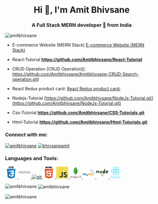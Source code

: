 <h1 align="center">Hi 👋, I'm Amit Bhivsane</h1>
<h3 align="center">A Full Stack MERN developer 🎯 from India</h3>

<p align="left"> <img src="https://komarev.com/ghpvc/?username=amitbhivsane&label=Profile%20views&color=0e75b6&style=flat" alt="amitbhivsane" /> </p>

- E-commerce Website (MERN Stack) [E-commerce Website (MERN Stack)](https://github.com/Amitbhivsane/MERN-Ecommerce-.git)

- React-Tutorial **https://github.com/Amitbhivsane/React-Tutorial**

- CRUD Operation [CRUD Operation](: https://github.com/Amitbhivsane/Amitbhivsane-CRUD-Search-operation.git)

-  React Redux product card: [React Redux product card:](https://github.com/Amitbhivsane/Shopping-Cart-React-Redux-ToolKit.git)

- Nodejs-Tutorial [https://github.com/Amitbhivsane/NodeJs-Tutorial.git](https://github.com/Amitbhivsane/NodeJs-Tutorial.git)

- Css-Tutorial **https://github.com/Amitbhivsane/CSS-Tutorials.git**

- Html-Tutorial **https://github.com/Amitbhivsane/Html-Tutorials.git**

<h3 align="left">Connect with me:</h3>
<p align="left">
<a href="https://linkedin.com/in/amitbhivsane" target="blank"><img align="center" src="https://raw.githubusercontent.com/rahuldkjain/github-profile-readme-generator/master/src/images/icons/Social/linked-in-alt.svg" alt="amitbhivsane" height="30" width="40" /></a>
<a href="https://instagram.com/bhivsaneamit" target="blank"><img align="center" src="https://raw.githubusercontent.com/rahuldkjain/github-profile-readme-generator/master/src/images/icons/Social/instagram.svg" alt="bhivsaneamit" height="30" width="40" /></a>
</p>

<h3 align="left">Languages and Tools:</h3>
<p align="left"> <a href="https://www.w3schools.com/css/" target="_blank" rel="noreferrer"> <img src="https://raw.githubusercontent.com/devicons/devicon/master/icons/css3/css3-original-wordmark.svg" alt="css3" width="40" height="40"/> </a> <a href="https://expressjs.com" target="_blank" rel="noreferrer"> <img src="https://raw.githubusercontent.com/devicons/devicon/master/icons/express/express-original-wordmark.svg" alt="express" width="40" height="40"/> </a> <a href="https://git-scm.com/" target="_blank" rel="noreferrer"> <img src="https://www.vectorlogo.zone/logos/git-scm/git-scm-icon.svg" alt="git" width="40" height="40"/> </a> <a href="https://www.w3.org/html/" target="_blank" rel="noreferrer"> <img src="https://raw.githubusercontent.com/devicons/devicon/master/icons/html5/html5-original-wordmark.svg" alt="html5" width="40" height="40"/> </a> <a href="https://developer.mozilla.org/en-US/docs/Web/JavaScript" target="_blank" rel="noreferrer"> <img src="https://raw.githubusercontent.com/devicons/devicon/master/icons/javascript/javascript-original.svg" alt="javascript" width="40" height="40"/> </a> <a href="https://www.mongodb.com/" target="_blank" rel="noreferrer"> <img src="https://raw.githubusercontent.com/devicons/devicon/master/icons/mongodb/mongodb-original-wordmark.svg" alt="mongodb" width="40" height="40"/> </a> <a href="https://www.mysql.com/" target="_blank" rel="noreferrer"> <img src="https://raw.githubusercontent.com/devicons/devicon/master/icons/mysql/mysql-original-wordmark.svg" alt="mysql" width="40" height="40"/> </a> <a href="https://nodejs.org" target="_blank" rel="noreferrer"> <img src="https://raw.githubusercontent.com/devicons/devicon/master/icons/nodejs/nodejs-original-wordmark.svg" alt="nodejs" width="40" height="40"/> </a> <a href="https://reactjs.org/" target="_blank" rel="noreferrer"> <img src="https://raw.githubusercontent.com/devicons/devicon/master/icons/react/react-original-wordmark.svg" alt="react" width="40" height="40"/> </a> </p>

<p><img align="left" src="https://github-readme-stats.vercel.app/api/top-langs?username=amitbhivsane&show_icons=true&locale=en&layout=compact" alt="amitbhivsane" /></p>

<p>&nbsp;<img align="center" src="https://github-readme-stats.vercel.app/api?username=amitbhivsane&show_icons=true&locale=en" alt="amitbhivsane" /></p>

<p><img align="center" src="https://github-readme-streak-stats.herokuapp.com/?user=amitbhivsane&" alt="amitbhivsane" /></p>
